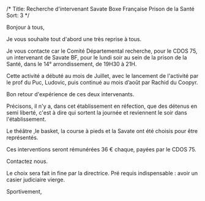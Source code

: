 /*
Title: Recherche d'intervenant Savate Boxe Française Prison de la Santé
Sort: 3
*/

Bonjour à tous,

Je vous souhaite tout d'abord une très reprise à tous.

Je vous contacte car le Comité Départemental recherche, pour le CDOS 75, un intervenant de Savate BF, pour le lundi soir au sein de la prison de la Santé, dans le 14° arrondissement, de 19H30 à 21H.

Cette activité a débuté au mois de Juillet, avec le lancement de l'activité par le prof du Puc, Ludovic, puis continué au mois d’août par Rachid du Coopyr.


Bon retour d'expérience de ces deux intervenants.

Précisons, il n'y a, dans cet établissement en réfection, que des détenus en semi liberté, c'est à dire qui sortent la journée et reviennent le soir dans l'établissement.

Le théâtre ,le basket, la course à pieds et la Savate ont été choisis pour être représentés.

Ces interventions seront rémunérées 36 € chaque, payées par le CDOS 75.


Contactez nous.


Le choix sera fait in fine par la directrice. Pré requis indispensable :  avoir un casier judiciaire vierge.


Sportivement,
